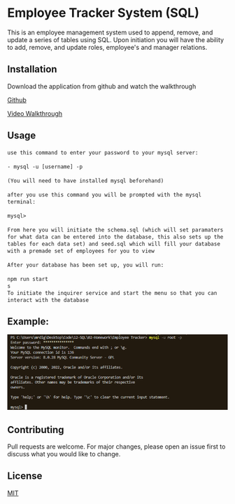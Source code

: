 # Employee Tracker System (SQL)

This is an employee management system used to append, remove, and update a series of tables using SQL. Upon initiation you will have the ability to add, remove, and update roles, employee's and manager relations.

## Installation

Download the application from github and watch the walkthrough

[Github](https://github.com/JakeAwsd/Employee-Management-System)

[Video Walkthrough](https://watch.screencastify.com/v/zyDk5r3vwZpdxkUk5tUY)
## Usage

```
use this command to enter your password to your mysql server:

- mysql -u [username] -p

(You will need to have installed mysql beforehand)

after you use this command you will be prompted with the mysql terminal:

mysql>

From here you will initiate the schema.sql (which will set paramaters for what data can be entered into the database, this also sets up the tables for each data set) and seed.sql which will fill your database with a premade set of employees for you to view

After your database has been set up, you will run:

npm run start
s
To initiate the inquirer service and start the menu so that you can interact with the database
```
## Example:
![alt text](./assets/mysql%20shot%20for%20employee%20tracker.png)

## Contributing

Pull requests are welcome. For major changes, please open an issue first to discuss what you would like to change.

## License
[MIT](https://choosealicense.com/licenses/mit/)